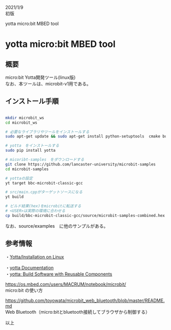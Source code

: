
2021/1/9  
初版  

yotta micro:bit MBED tool
# yotta micro:bit MBED tool

## 概要
micro:bit Yotta開発ツール(linux版)   
なお、本ツールは、microbit-v1用である。

## インストール手順
```bash

mkdir microbit_ws
cd microbit_ws

# 必要なライブラリやツールをインストールする
sudo apt-get update && sudo apt-get install python-setuptools  cmake build-essential ninja-build python-dev libffi-dev libssl-dev && sudo easy_install pip

# yotta　をインストールする
sudo pip install yotta

# micoribt-samples　をダウンロードする
git clone https://github.com/lancaster-university/microbit-samples
cd microbit-samples

# yottaの設定
yt target bbc-microbit-classic-gcc

# src/main.cppがターゲットソースになる
yt build

# ビルド結果(hex)をmicrobitに転送する
# <USER>は実際の環境に合わせる
cp build/bbc-microbit-classic-gcc/source/microbit-samples-combined.hex /media/<USER>/MICROBIT/

```
なお、source/examples　に他のサンプルがある。

## 参考情報

・[Yotta/Installation on Linux](https://lancaster-university.github.io/microbit-docs/offline-toolchains/#yotta)  

・[yotta Documentation](http://docs.yottabuild.org/#introduction)  
・[yotta: Build Software with Reusable Components](https://github.com/ARMmbed/yotta)   

https://os.mbed.com/users/MACRUM/notebook/microbit/  
micro:bit の使い方  

https://github.com/toyowata/microbit_web_bluetooth/blob/master/README.md  
Web Bluetooth（micro:bitとbluetooth接続してブラウザから制御する） 


以上

